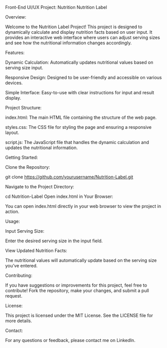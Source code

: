 Front-End UI/UX Project: Nutrition Nutrition Label 

Overview:

Welcome to the Nutrition Label Project! This project is designed to dynamically calculate and display nutrition facts based on user input. It provides an interactive web interface where users can adjust serving sizes and see how the nutritional information changes accordingly.

Features:

Dynamic Calculation: Automatically updates nutritional values based on serving size input.

Responsive Design: Designed to be user-friendly and accessible on various devices.

Simple Interface: Easy-to-use with clear instructions for input and result display.

Project Structure:

index.html: The main HTML file containing the structure of the web page.

styles.css: The CSS file for styling the page and ensuring a responsive layout.

script.js: The JavaScript file that handles the dynamic calculation and updates the nutritional information.

Getting Started:

Clone the Repository:

git clone https://github.com/yourusername/Nutrition-Label.git

Navigate to the Project Directory:

cd Nutrition-Label
Open index.html in Your Browser:

You can open index.html directly in your web browser to view the project in action.

Usage:

Input Serving Size:

Enter the desired serving size in the input field.

View Updated Nutrition Facts:

The nutritional values will automatically update based on the serving size you’ve entered.

Contributing:

If you have suggestions or improvements for this project, feel free to contribute! Fork the repository, make your changes, and submit a pull request.

License:

This project is licensed under the MIT License. See the LICENSE file for more details.

Contact:

For any questions or feedback, please contact me on LinkedIn.


